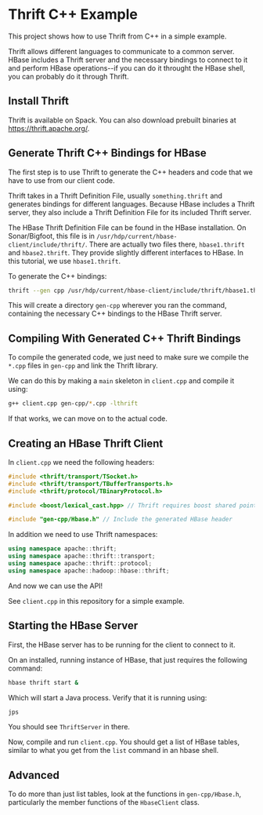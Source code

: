 # Thrift C++ Example

This project shows how to use Thrift from C++ in a simple example.

Thrift allows different languages to communicate to a common server. HBase includes a Thrift server and the necessary bindings to connect to it and perform HBase operations--if you can do it throught the HBase shell, you can probably do it through Thrift.

## Install Thrift

Thrift is available on Spack. You can also download prebuilt binaries at https://thrift.apache.org/.

## Generate Thrift C++ Bindings for HBase

The first step is to use Thrift to generate the C++ headers and code that we have to use from our client code. 

Thrift takes in a Thrift Definition File, usually `something.thrift` and generates bindings for different languages. Because HBase includes a Thrift server, they also include a Thrift Definition File for its included Thrift server.

The HBase Thrift Definition File can be found in the HBase installation. On Sonar/Bigfoot, this file is in `/usr/hdp/current/hbase-client/include/thrift/`. There are actually two files there, `hbase1.thrift` and `hbase2.thrift`. They provide slightly different interfaces to HBase. In this tutorial, we use `hbase1.thrift`.

To generate the C++ bindings:

```sh
thrift --gen cpp /usr/hdp/current/hbase-client/include/thrift/hbase1.thrift
```

This will create a directory `gen-cpp` wherever you ran the command, containing the necessary C++ bindings to the HBase Thrift server.

## Compiling With Generated C++ Thrift Bindings

To compile the generated code, we just need to make sure we compile the `*.cpp` files in `gen-cpp` and link the Thrift library.

We can do this by making a `main` skeleton in `client.cpp` and compile it using:

```sh
g++ client.cpp gen-cpp/*.cpp -lthrift
```

If that works, we can move on to the actual code.

## Creating an HBase Thrift Client

In `client.cpp` we need the following headers:

```cpp
#include <thrift/transport/TSocket.h>
#include <thrift/transport/TBufferTransports.h>
#include <thrift/protocol/TBinaryProtocol.h>

#include <boost/lexical_cast.hpp> // Thrift requires boost shared pointers

#include "gen-cpp/Hbase.h" // Include the generated HBase header
```

In addition we need to use Thrift namespaces:

```cpp
using namespace apache::thrift;
using namespace apache::thrift::transport;
using namespace apache::thrift::protocol;
using namespace apache::hadoop::hbase::thrift;
```

And now we can use the API!

See `client.cpp` in this repository for a simple example.

## Starting the HBase Server

First, the HBase server has to be running for the client to connect to it.

On an installed, running instance of HBase, that just requires the following command:

```sh
hbase thrift start &
```

Which will start a Java process. Verify that it is running using:

```sh
jps
```

You should see `ThriftServer` in there.

Now, compile and run `client.cpp`. You should get a list of HBase tables, similar to what you get from the `list` command in an hbase shell.

## Advanced 

To do more than just list tables, look at the functions in `gen-cpp/Hbase.h`, particularly the member functions of the `HbaseClient` class.
